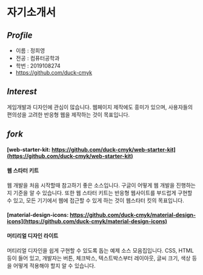 # 자기소개서

## _Profile_
* 이름 : 정희영
* 전공 : 컴퓨터공학과
* 학번 : 2019108274
* https://github.com/duck-cmyk

## _Interest_
게임개발과 디자인에 관심이 많습니다. 웹페이지 제작에도 흥미가 있으며, 사용자들의 편의성을 고려한 반응형 웹을 제작하는 것이 목표입니다.

## _fork_
#### [web-starter-kit: https://github.com/duck-cmyk/web-starter-kit](https://github.com/duck-cmyk/web-starter-kit)
#### 웹 스타터 키트
웹 개발을 처음 시작할때 참고하기 좋은 소스입니다. 구글이 어떻게 웹 개발을 진행하는지 기준을 알 수 있습니다.
또한 웹 스타터 키트는 반응형 웹사이트를 부드럽게 구현할 수 있고, 모든 기기에서 웹에 접근할 수 있게 하는 것이 웹스타터 킷의 목표입니다.

#### [material-design-icons: https://github.com/duck-cmyk/material-design-icons](https://github.com/duck-cmyk/material-design-icons)
#### 머티리얼 디자인 라이트
머티리얼 디자인을 쉽게 구현할 수 있도록 돕는 예제 소스 모음집입니다. CSS, HTML 등이 들어 있고, 
개발자는 버튼, 체크박스, 텍스트박스부터 레이아웃, 글씨 크기, 색상 등을 어떻게 적용해야 할지 알 수 있습니다. 
